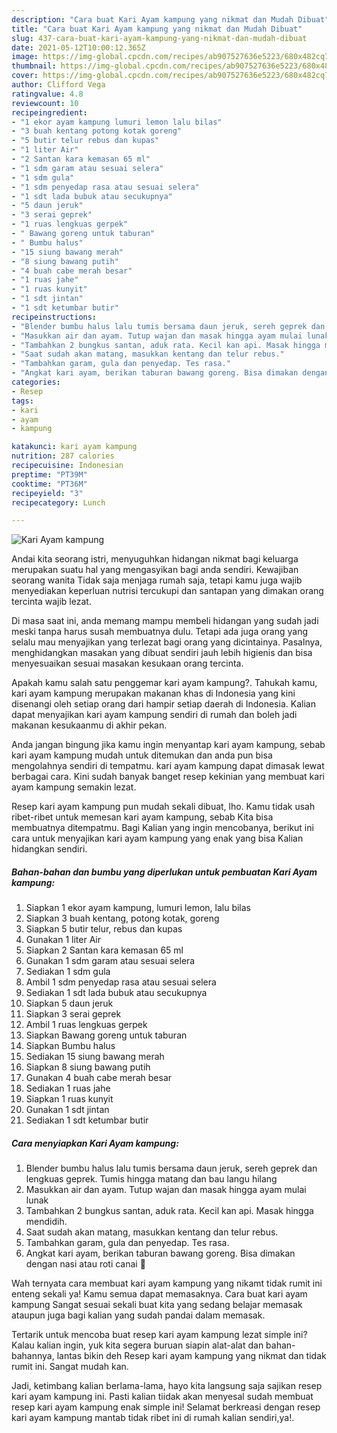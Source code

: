 ```yaml
---
description: "Cara buat Kari Ayam kampung yang nikmat dan Mudah Dibuat"
title: "Cara buat Kari Ayam kampung yang nikmat dan Mudah Dibuat"
slug: 437-cara-buat-kari-ayam-kampung-yang-nikmat-dan-mudah-dibuat
date: 2021-05-12T10:00:12.365Z
image: https://img-global.cpcdn.com/recipes/ab907527636e5223/680x482cq70/kari-ayam-kampung-foto-resep-utama.jpg
thumbnail: https://img-global.cpcdn.com/recipes/ab907527636e5223/680x482cq70/kari-ayam-kampung-foto-resep-utama.jpg
cover: https://img-global.cpcdn.com/recipes/ab907527636e5223/680x482cq70/kari-ayam-kampung-foto-resep-utama.jpg
author: Clifford Vega
ratingvalue: 4.8
reviewcount: 10
recipeingredient:
- "1 ekor ayam kampung lumuri lemon lalu bilas"
- "3 buah kentang potong kotak goreng"
- "5 butir telur rebus dan kupas"
- "1 liter Air"
- "2 Santan kara kemasan 65 ml"
- "1 sdm garam atau sesuai selera"
- "1 sdm gula"
- "1 sdm penyedap rasa atau sesuai selera"
- "1 sdt lada bubuk atau secukupnya"
- "5 daun jeruk"
- "3 serai geprek"
- "1 ruas lengkuas gerpek"
- " Bawang goreng untuk taburan"
- " Bumbu halus"
- "15 siung bawang merah"
- "8 siung bawang putih"
- "4 buah cabe merah besar"
- "1 ruas jahe"
- "1 ruas kunyit"
- "1 sdt jintan"
- "1 sdt ketumbar butir"
recipeinstructions:
- "Blender bumbu halus lalu tumis bersama daun jeruk, sereh geprek dan lengkuas geprek. Tumis hingga matang dan bau langu hilang"
- "Masukkan air dan ayam. Tutup wajan dan masak hingga ayam mulai lunak"
- "Tambahkan 2 bungkus santan, aduk rata. Kecil kan api. Masak hingga mendidih."
- "Saat sudah akan matang, masukkan kentang dan telur rebus."
- "Tambahkan garam, gula dan penyedap. Tes rasa."
- "Angkat kari ayam, berikan taburan bawang goreng. Bisa dimakan dengan nasi atau roti canai 🤗"
categories:
- Resep
tags:
- kari
- ayam
- kampung

katakunci: kari ayam kampung 
nutrition: 287 calories
recipecuisine: Indonesian
preptime: "PT39M"
cooktime: "PT36M"
recipeyield: "3"
recipecategory: Lunch

---
```



![Kari Ayam kampung](https://img-global.cpcdn.com/recipes/ab907527636e5223/680x482cq70/kari-ayam-kampung-foto-resep-utama.jpg)

Andai kita seorang istri, menyuguhkan hidangan nikmat bagi keluarga merupakan suatu hal yang mengasyikan bagi anda sendiri. Kewajiban seorang  wanita Tidak saja menjaga rumah saja, tetapi kamu juga wajib menyediakan keperluan nutrisi tercukupi dan santapan yang dimakan orang tercinta wajib lezat.

Di masa  saat ini, anda memang mampu membeli hidangan yang sudah jadi meski tanpa harus susah membuatnya dulu. Tetapi ada juga orang yang selalu mau menyajikan yang terlezat bagi orang yang dicintainya. Pasalnya, menghidangkan masakan yang dibuat sendiri jauh lebih higienis dan bisa menyesuaikan sesuai masakan kesukaan orang tercinta. 



Apakah kamu salah satu penggemar kari ayam kampung?. Tahukah kamu, kari ayam kampung merupakan makanan khas di Indonesia yang kini disenangi oleh setiap orang dari hampir setiap daerah di Indonesia. Kalian dapat menyajikan kari ayam kampung sendiri di rumah dan boleh jadi makanan kesukaanmu di akhir pekan.

Anda jangan bingung jika kamu ingin menyantap kari ayam kampung, sebab kari ayam kampung mudah untuk ditemukan dan anda pun bisa mengolahnya sendiri di tempatmu. kari ayam kampung dapat dimasak lewat berbagai cara. Kini sudah banyak banget resep kekinian yang membuat kari ayam kampung semakin lezat.

Resep kari ayam kampung pun mudah sekali dibuat, lho. Kamu tidak usah ribet-ribet untuk memesan kari ayam kampung, sebab Kita bisa membuatnya ditempatmu. Bagi Kalian yang ingin mencobanya, berikut ini cara untuk menyajikan kari ayam kampung yang enak yang bisa Kalian hidangkan sendiri.

<!--inarticleads1-->

##### Bahan-bahan dan bumbu yang diperlukan untuk pembuatan Kari Ayam kampung:

1. Siapkan 1 ekor ayam kampung, lumuri lemon, lalu bilas
1. Siapkan 3 buah kentang, potong kotak, goreng
1. Siapkan 5 butir telur, rebus dan kupas
1. Gunakan 1 liter Air
1. Siapkan 2 Santan kara kemasan 65 ml
1. Gunakan 1 sdm garam atau sesuai selera
1. Sediakan 1 sdm gula
1. Ambil 1 sdm penyedap rasa atau sesuai selera
1. Sediakan 1 sdt lada bubuk atau secukupnya
1. Siapkan 5 daun jeruk
1. Siapkan 3 serai geprek
1. Ambil 1 ruas lengkuas gerpek
1. Siapkan  Bawang goreng untuk taburan
1. Siapkan  Bumbu halus
1. Sediakan 15 siung bawang merah
1. Siapkan 8 siung bawang putih
1. Gunakan 4 buah cabe merah besar
1. Sediakan 1 ruas jahe
1. Siapkan 1 ruas kunyit
1. Gunakan 1 sdt jintan
1. Sediakan 1 sdt ketumbar butir




<!--inarticleads2-->

##### Cara menyiapkan Kari Ayam kampung:

1. Blender bumbu halus lalu tumis bersama daun jeruk, sereh geprek dan lengkuas geprek. Tumis hingga matang dan bau langu hilang
1. Masukkan air dan ayam. Tutup wajan dan masak hingga ayam mulai lunak
1. Tambahkan 2 bungkus santan, aduk rata. Kecil kan api. Masak hingga mendidih.
1. Saat sudah akan matang, masukkan kentang dan telur rebus.
1. Tambahkan garam, gula dan penyedap. Tes rasa.
1. Angkat kari ayam, berikan taburan bawang goreng. Bisa dimakan dengan nasi atau roti canai 🤗




Wah ternyata cara membuat kari ayam kampung yang nikamt tidak rumit ini enteng sekali ya! Kamu semua dapat memasaknya. Cara buat kari ayam kampung Sangat sesuai sekali buat kita yang sedang belajar memasak ataupun juga bagi kalian yang sudah pandai dalam memasak.

Tertarik untuk mencoba buat resep kari ayam kampung lezat simple ini? Kalau kalian ingin, yuk kita segera buruan siapin alat-alat dan bahan-bahannya, lantas bikin deh Resep kari ayam kampung yang nikmat dan tidak rumit ini. Sangat mudah kan. 

Jadi, ketimbang kalian berlama-lama, hayo kita langsung saja sajikan resep kari ayam kampung ini. Pasti kalian tiidak akan menyesal sudah membuat resep kari ayam kampung enak simple ini! Selamat berkreasi dengan resep kari ayam kampung mantab tidak ribet ini di rumah kalian sendiri,ya!.

